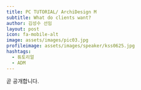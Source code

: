 ```yaml
---
title: PC TUTORIAL/ ArchiDesign M
subtitle: What do clients want?
author: 김성수 선임
layout: post
icon: fa-mobile-alt
image: assets/images/pic03.jpg
profileimage: assets/images/speaker/kss0625.jpg
hashtags: 
  - 튜토리얼
  - ADM
---
```

곧 공개합니다.